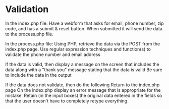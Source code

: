 # Validation

In the index.php file:
Have a webform that asks for email, phone number, zip code, and has a submit & reset button.
When submitted it will send the data to the process.php file.

In the process.php file:
Using PHP, retrieve the data via the POST from the index.php page.
Use regular expression techniques and function(s) to validate the phone number and email address

If the data is valid, then display a message on the screen that includes the data along with a "thank you" message stating that the data is valid
Be sure to include the data in the output

If the data does not validate, then do the following
Return to the index.php page
On the index.php display an error message that is appropriate for the mistake.
Retain (in the input boxes) the original data entered in the fields so that the user doesn't have to completely retype everything.
